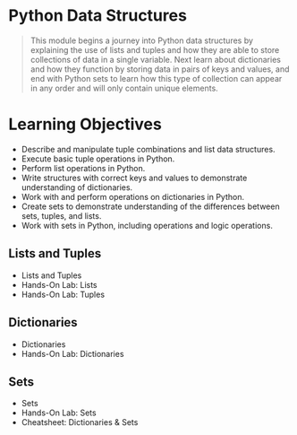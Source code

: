 # Python Data Structures
> This module begins a journey into Python data structures by explaining the use of lists and tuples and how they are able to store collections of data in a single variable. Next learn about dictionaries and how they function by storing data in pairs of keys and values, and end with Python sets to learn how this type of collection can appear in any order and will only contain unique elements.
# Learning Objectives
- Describe and manipulate tuple combinations and list data structures.
- Execute basic tuple operations in Python.
- Perform list operations in Python.
- Write structures with correct keys and values to demonstrate understanding of dictionaries.
- Work with and perform operations on dictionaries in Python.
- Create sets to demonstrate understanding of the differences between sets, tuples, and lists.
- Work with sets in Python, including operations and logic operations.
## Lists and Tuples
- Lists and Tuples
- Hands-On Lab: Lists
- Hands-On Lab: Tuples
## Dictionaries
- Dictionaries
- Hands-On Lab: Dictionaries
## Sets
- Sets
- Hands-On Lab: Sets
- Cheatsheet: Dictionaries & Sets

